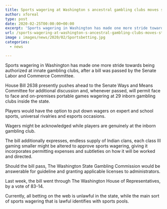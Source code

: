 ```yaml
---
title: Sports wagering at Washington s ancestral gambling clubs moves step closer
author: xforeal 
type: post
date: 2020-02-25T00:00:00+00:00
excerpt: 'Sports wagering in Washington has made one more stride towards being authorized at innate gambling clubs, after a bill was passed by the Senate Labor and Commerce Committee '
url: /sports-wagering-at-washington-s-ancestral-gambling-clubs-moves-step-closer/
image : images/news/2020/02/Sportsbetting.jpg
categories:
  - news

---
```

Sports wagering in Washington has made one more stride towards being authorized at innate gambling clubs, after a bill was passed by the Senate Labor and Commerce Committee. 

House Bill 2638 presently pushes ahead to the Senate Ways and Means Committee for additional discussion and, whenever passed, will permit face to face and on-premises portable games wagering at 29 inborn gambling clubs inside the state. 

Players would have the option to put down wagers on expert and school sports, universal rivalries and esports occasions. 

Wagers might be acknowledged while players are genuinely at the inborn gambling club. 

The bill additionally expresses, endless supply of Indian clans, each class III gaming smaller might be altered to approve sports wagering, giving it incorporates permitting expenses and subtleties on how it will be worked and directed. 

Should the bill pass, The Washington State Gambling Commission would be answerable for guideline and granting applicable licenses to administrators. 

Last week, the bill went through The Washington House of Representatives, by a vote of 83-14. 

Currently, all betting on the web is unlawful in the state, while the main sort of sports wagering that is lawful identifies with sports pools.